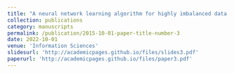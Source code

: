 ```yaml
---
title: "A neural network learning algorithm for highly imbalanced data classification"
collection: publications
category: manuscripts
permalink: /publication/2015-10-01-paper-title-number-3
date: 2022-10-01
venue: 'Information Sciences'
slidesurl: 'http://academicpages.github.io/files/slides3.pdf'
paperurl: 'http://academicpages.github.io/files/paper3.pdf'
---
```

